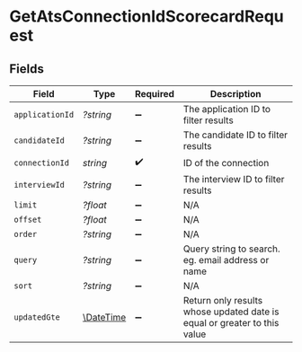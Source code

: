 # GetAtsConnectionIdScorecardRequest


## Fields

| Field                                                                    | Type                                                                     | Required                                                                 | Description                                                              |
| ------------------------------------------------------------------------ | ------------------------------------------------------------------------ | ------------------------------------------------------------------------ | ------------------------------------------------------------------------ |
| `applicationId`                                                          | *?string*                                                                | :heavy_minus_sign:                                                       | The application ID to filter results                                     |
| `candidateId`                                                            | *?string*                                                                | :heavy_minus_sign:                                                       | The candidate ID to filter results                                       |
| `connectionId`                                                           | *string*                                                                 | :heavy_check_mark:                                                       | ID of the connection                                                     |
| `interviewId`                                                            | *?string*                                                                | :heavy_minus_sign:                                                       | The interview ID to filter results                                       |
| `limit`                                                                  | *?float*                                                                 | :heavy_minus_sign:                                                       | N/A                                                                      |
| `offset`                                                                 | *?float*                                                                 | :heavy_minus_sign:                                                       | N/A                                                                      |
| `order`                                                                  | *?string*                                                                | :heavy_minus_sign:                                                       | N/A                                                                      |
| `query`                                                                  | *?string*                                                                | :heavy_minus_sign:                                                       | Query string to search. eg. email address or name                        |
| `sort`                                                                   | *?string*                                                                | :heavy_minus_sign:                                                       | N/A                                                                      |
| `updatedGte`                                                             | [\DateTime](https://www.php.net/manual/en/class.datetime.php)            | :heavy_minus_sign:                                                       | Return only results whose updated date is equal or greater to this value |